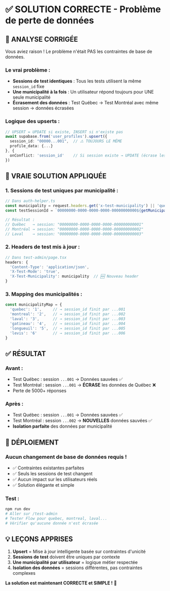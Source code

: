 # ✅ SOLUTION CORRECTE - Problème de perte de données

## 🎯 **ANALYSE CORRIGÉE**

Vous aviez raison ! Le problème n'était PAS les contraintes de base de données.

### **Le vrai problème** :
- **Sessions de test identiques** : Tous les tests utilisent la même `session_id` fixe
- **Une municipalité à la fois** : Un utilisateur répond toujours pour UNE seule municipalité
- **Écrasement des données** : Test Québec → Test Montréal avec même session → données écrasées

### **Logique des upserts** :
```typescript
// UPSERT = UPDATE si existe, INSERT si n'existe pas
await supabase.from('user_profiles').upsert({
  session_id: "00000...001",  // ⚠️ TOUJOURS LE MÊME
  profile_data: {...}
}, { 
  onConflict: 'session_id'    // Si session existe → UPDATE (écrase les données!)
})
```

## 🔧 **VRAIE SOLUTION APPLIQUÉE**

### **1. Sessions de test uniques par municipalité** :
```typescript
// Dans auth-helper.ts
const municipality = request.headers.get('x-test-municipality') || 'quebec'
const testSessionId = `00000000-0000-0000-0000-00000000000${getMunicipalityId(municipality)}`

// Résultat :
// Québec   → session: "00000000-0000-0000-0000-000000000001"  
// Montréal → session: "00000000-0000-0000-0000-000000000002"
// Laval    → session: "00000000-0000-0000-0000-000000000003"
```

### **2. Headers de test mis à jour** :
```typescript
// Dans test-admin/page.tsx
headers: {
  'Content-Type': 'application/json',
  'X-Test-Mode': 'true',
  'X-Test-Municipality': municipality  // 🆕 Nouveau header
}
```

### **3. Mapping des municipalités** :
```typescript
const municipalityMap = {
  'quebec': '1',     // → session_id finit par ...001
  'montreal': '2',   // → session_id finit par ...002  
  'laval': '3',      // → session_id finit par ...003
  'gatineau': '4',   // → session_id finit par ...004
  'longueuil': '5',  // → session_id finit par ...005
  'levis': '6'       // → session_id finit par ...006
}
```

## ✅ **RÉSULTAT**

### **Avant** :
- Test Québec : session `...001` → Données sauvées ✅
- Test Montréal : session `...001` → **ÉCRASE** les données de Québec ❌
- Perte de 5000+ réponses

### **Après** :
- Test Québec : session `...001` → Données sauvées ✅
- Test Montréal : session `...002` → **NOUVELLES** données sauvées ✅
- **Isolation parfaite** des données par municipalité

## 🚀 **DÉPLOIEMENT**

### **Aucun changement de base de données requis !**
- ✅ Contraintes existantes parfaites
- ✅ Seuls les sessions de test changent
- ✅ Aucun impact sur les utilisateurs réels
- ✅ Solution élégante et simple

### **Test** :
```bash
npm run dev
# Aller sur /test-admin
# Tester Flow pour quebec, montreal, laval...
# Vérifier qu'aucune donnée n'est écrasée
```

## 💡 **LEÇONS APPRISES**

1. **Upsert** = Mise à jour intelligente basée sur contraintes d'unicité
2. **Sessions de test** doivent être uniques par contexte
3. **Une municipalité par utilisateur** = logique métier respectée
4. **Isolation des données** = sessions différentes, pas contraintes complexes

**La solution est maintenant CORRECTE et SIMPLE !** 🎉
